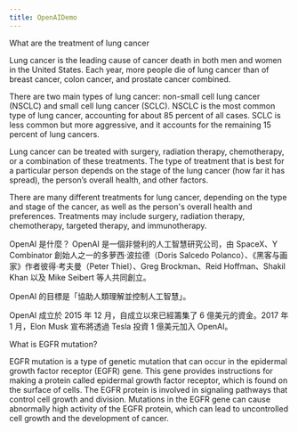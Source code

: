```yaml
---
title: OpenAIDemo
---
```

What are the treatment of lung cancer

Lung cancer is the leading cause of cancer death in both men and women in the United States. Each year, more people die of lung cancer than of breast cancer, colon cancer, and prostate cancer combined.

There are two main types of lung cancer: non-small cell lung cancer (NSCLC) and small cell lung cancer (SCLC). NSCLC is the most common type of lung cancer, accounting for about 85 percent of all cases. SCLC is less common but more aggressive, and it accounts for the remaining 15 percent of lung cancers.

Lung cancer can be treated with surgery, radiation therapy, chemotherapy, or a combination of these treatments. The type of treatment that is best for a particular person depends on the stage of the lung cancer (how far it has spread), the person’s overall health, and other factors.

There are many different treatments for lung cancer, depending on the type and stage of the cancer, as well as the person's overall health and preferences. Treatments may include surgery, radiation therapy, chemotherapy, targeted therapy, and immunotherapy. 

OpenAI 是什麼？ 
OpenAI 是一個非營利的人工智慧研究公司，由 SpaceX、Y Combinator 創始人之一的多萝西·波拉德（Doris Salcedo Polanco）、《黑客与画家》作者彼得·考夫曼（Peter Thiel）、Greg Brockman、Reid Hoffman、Shakil Khan 以及 Mike Seibert 等人共同創立。

OpenAI 的目標是「協助人類理解並控制人工智慧」。

OpenAI 成立於 2015 年 12 月，自成立以來已經籌集了 6 億美元的資金。2017 年 1 月，Elon Musk 宣布將透過 Tesla 投資 1 億美元加入 OpenAI。

What is EGFR mutation?

EGFR mutation is a type of genetic mutation that can occur in the epidermal growth factor receptor (EGFR) gene. This gene provides instructions for making a protein called epidermal growth factor receptor, which is found on the surface of cells. The EGFR protein is involved in signaling pathways that control cell growth and division. Mutations in the EGFR gene can cause abnormally high activity of the EGFR protein, which can lead to uncontrolled cell growth and the development of cancer.
